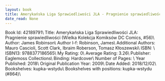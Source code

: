 ```yaml
---
layout: book
title: Amerykańska Liga Sprawiedliwości JLA - Pragnienie sprawiedliwości (Wielka Kolekcja Komiksów DC Comics,  no. 56)
date_read: None
---
```


Book Id: 42189791\ 
Title: Amerykańska Liga Sprawiedliwości JLA: Pragnienie sprawiedliwości (Wielka Kolekcja Komiksów DC Comics, #56)\ 
Author: James Robinson\ 
Author l-f: Robinson, James\ 
Additional Authors: Mauro Cascioli, Scott Clark, Ibraim Roberson, Tomasz Kłoszewski\ 
ISBN: \ 
ISBN13: 9788377186565\ 
My Rating: 0\ 
Average Rating: 3.26\ 
Publisher: Eaglemoss Collections\ 
Binding: Hardcover\ 
Number of Pages: \ 
Year Published: 2018\ 
Original Publication Year: 2009\ 
Date Added: 2018/12/02\ 
Bookshelves: kupka-wstydu\ 
Bookshelves with positions: kupka-wstydu (#864)\ 

